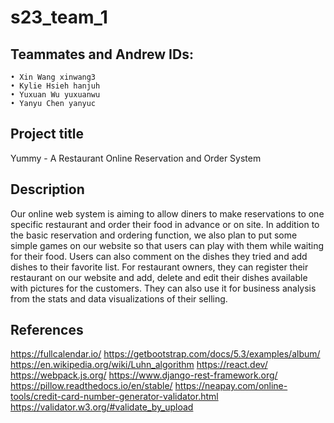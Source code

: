 # s23_team_1
## Teammates and Andrew IDs:
    • Xin Wang xinwang3
    • Kylie Hsieh hanjuh
    • Yuxuan Wu yuxuanwu
    • Yanyu Chen yanyuc

## Project title
Yummy - A Restaurant Online Reservation and Order System


## Description
Our online web system is aiming to allow diners to make reservations to one specific restaurant and order their food in advance or on site. In addition to the basic reservation and ordering function, we also plan to put some simple games on our website so that users can play with them while waiting for their food. Users can also comment on the dishes they tried and add dishes to their favorite list. For restaurant owners, they can register their restaurant on our website and add, delete and edit their dishes available with pictures for the customers. They can also use it for business analysis from the stats and data visualizations of their selling.


## References
https://fullcalendar.io/
https://getbootstrap.com/docs/5.3/examples/album/
https://en.wikipedia.org/wiki/Luhn_algorithm
https://react.dev/
https://webpack.js.org/
https://www.django-rest-framework.org/
https://pillow.readthedocs.io/en/stable/
https://neapay.com/online-tools/credit-card-number-generator-validator.html
https://validator.w3.org/#validate_by_upload